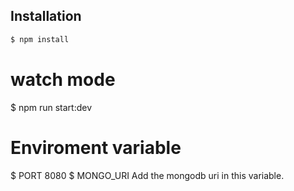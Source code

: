 
## Installation

```bash
$ npm install
```

# watch mode
$ npm run start:dev

# Enviroment variable
$ PORT 8080
$ MONGO_URI
Add the mongodb uri in this variable.


